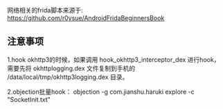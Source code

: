 
网络相关的frida脚本来源于:
https://github.com/r0ysue/AndroidFridaBeginnersBook

## 注意事项
1.hook okhttp3的时候，如果调用 hook_okhttp3_interceptor_dex 进行hook，
需要先将 okhttplogging.dex 文件复制到手机的 /data/local/tmp/okhttp3logging.dex 目录。

2.objection批量hook：
objection -g com.jianshu.haruki explore -c "SocketInit.txt"